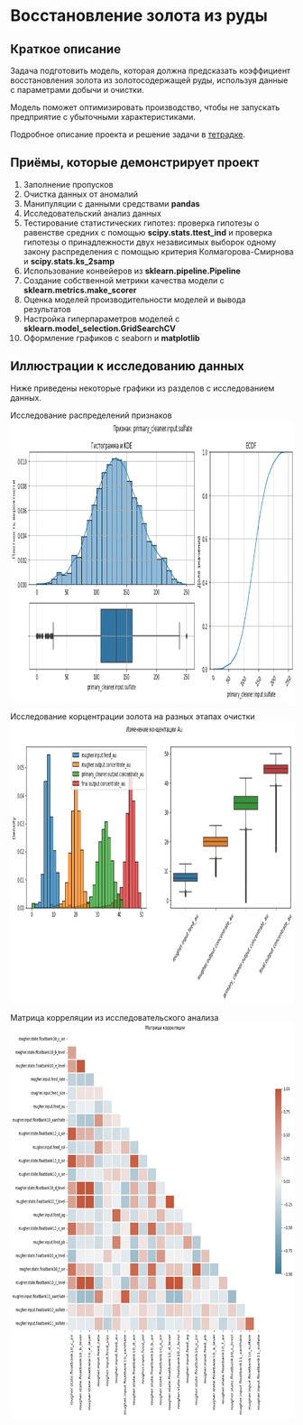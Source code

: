 # Восстановление золота из руды

## Краткое описание
Задача подготовить модель, которая должна предсказать коэффициент восстановления золота из золотосодержащей руды, используя данные с параметрами добычи и очистки. 

Модель поможет оптимизировать производство, чтобы не запускать предприятие с убыточными характеристиками.

Подробное описание проекта и решение задачи в [тетрадке](Восстановление%20золота%20из%20руды.ipynb).


## Приёмы, которые демонстрирует проект

1. Заполнение пропусков
1. Очистка данных от аномалий
1. Манипуляции с данными средствами **pandas**
1. Исследовательский анализ данных
1. Тестирование статистических гипотез: проверка гипотезы о равенстве средних с помощью **scipy.stats.ttest_ind** и проверка гипотезы о принадлежности двух независимых выборок одному закону распределения с помощью критерия Колмагорова-Смирнова и **scipy.stats.ks_2samp**
1. Использование конвейеров из **sklearn.pipeline.Pipeline**
1. Создание собственной метрики качества модели с **sklearn.metrics.make_scorer**
1. Оценка моделей производительности моделей и вывода результатов
1. Настройка гиперпараметров моделей с **sklearn.model_selection.GridSearchCV**
1. Оформление графиков с seaborn и **matplotlib**


## Иллюстрации к исследованию данных

Ниже приведены некоторые графики из разделов с исследованием данных.

Исследование распределений признаков  
<img alt="Распределения признаков" src="images/01.png" height="500">

Исследование корцентрации золота на разных этапах очистки  
<img alt="Корцентрации золота на разных этапах очистки" src="images/02.png" height="500">

Матрица корреляции из исследовательского анализа  
<img alt="Матрица корреляции" src="images/03.png" height="700">
